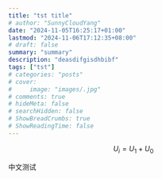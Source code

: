 ```yaml
---
title: "tst title"
# author: "SunnyCloudYang"
date: "2024-11-05T16:25:17+01:00"
lastmod: "2024-11-06T17:12:35+08:00"
# draft: false
summary: "summary"
description: "deasdifgisdhbibf"
tags: ["tst"]
# categories: "posts"
# cover:
#     image: "images/.jpg"
# comments: true
# hideMeta: false
# searchHidden: false
# ShowBreadCrumbs: true
# ShowReadingTime: false
---
```


$$
U_i = U_1 + U_0
$$

中文测试

